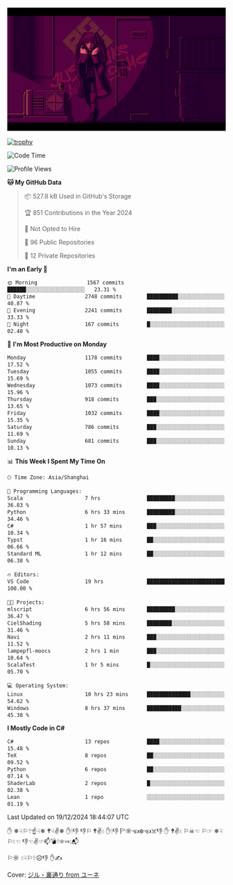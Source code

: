 ![](imgs/main.png)

[![trophy](https://github-profile-trophy.vercel.app/?username=NeilKleistGao&theme=dracula)](https://github.com/ryo-ma/github-profile-trophy)

<!--START_SECTION:waka-->
![Code Time](http://img.shields.io/badge/Code%20Time-1%2C525%20hrs%2056%20mins-blue)

![Profile Views](http://img.shields.io/badge/Profile%20Views-0-blue)

**🐱 My GitHub Data** 

> 📦 527.8 kB Used in GitHub's Storage 
 > 
> 🏆 851 Contributions in the Year 2024
 > 
> 🚫 Not Opted to Hire
 > 
> 📜 96 Public Repositories 
 > 
> 🔑 12 Private Repositories 
 > 
**I'm an Early 🐤** 

```text
🌞 Morning                1567 commits        ██████░░░░░░░░░░░░░░░░░░░   23.31 % 
🌆 Daytime                2748 commits        ██████████░░░░░░░░░░░░░░░   40.87 % 
🌃 Evening                2241 commits        ████████░░░░░░░░░░░░░░░░░   33.33 % 
🌙 Night                  167 commits         █░░░░░░░░░░░░░░░░░░░░░░░░   02.48 % 
```
📅 **I'm Most Productive on Monday** 

```text
Monday                   1178 commits        ████░░░░░░░░░░░░░░░░░░░░░   17.52 % 
Tuesday                  1055 commits        ████░░░░░░░░░░░░░░░░░░░░░   15.69 % 
Wednesday                1073 commits        ████░░░░░░░░░░░░░░░░░░░░░   15.96 % 
Thursday                 918 commits         ███░░░░░░░░░░░░░░░░░░░░░░   13.65 % 
Friday                   1032 commits        ████░░░░░░░░░░░░░░░░░░░░░   15.35 % 
Saturday                 786 commits         ███░░░░░░░░░░░░░░░░░░░░░░   11.69 % 
Sunday                   681 commits         ███░░░░░░░░░░░░░░░░░░░░░░   10.13 % 
```


📊 **This Week I Spent My Time On** 

```text
🕑︎ Time Zone: Asia/Shanghai

💬 Programming Languages: 
Scala                    7 hrs               █████████░░░░░░░░░░░░░░░░   36.83 % 
Python                   6 hrs 33 mins       █████████░░░░░░░░░░░░░░░░   34.46 % 
C#                       1 hr 57 mins        ███░░░░░░░░░░░░░░░░░░░░░░   10.34 % 
Typst                    1 hr 16 mins        ██░░░░░░░░░░░░░░░░░░░░░░░   06.66 % 
Standard ML              1 hr 12 mins        ██░░░░░░░░░░░░░░░░░░░░░░░   06.38 % 

🔥 Editors: 
VS Code                  19 hrs              █████████████████████████   100.00 % 

🐱‍💻 Projects: 
mlscript                 6 hrs 56 mins       █████████░░░░░░░░░░░░░░░░   36.47 % 
CielShading              5 hrs 58 mins       ████████░░░░░░░░░░░░░░░░░   31.46 % 
Navi                     2 hrs 11 mins       ███░░░░░░░░░░░░░░░░░░░░░░   11.52 % 
lampepfl-moocs           2 hrs 1 min         ███░░░░░░░░░░░░░░░░░░░░░░   10.64 % 
ScalaTest                1 hr 5 mins         █░░░░░░░░░░░░░░░░░░░░░░░░   05.70 % 

💻 Operating System: 
Linux                    10 hrs 23 mins      ██████████████░░░░░░░░░░░   54.62 % 
Windows                  8 hrs 37 mins       ███████████░░░░░░░░░░░░░░   45.38 % 
```

**I Mostly Code in C#** 

```text
C#                       13 repos            ████░░░░░░░░░░░░░░░░░░░░░   15.48 % 
TeX                      8 repos             ██░░░░░░░░░░░░░░░░░░░░░░░   09.52 % 
Python                   6 repos             ██░░░░░░░░░░░░░░░░░░░░░░░   07.14 % 
ShaderLab                2 repos             █░░░░░░░░░░░░░░░░░░░░░░░░   02.38 % 
Lean                     1 repo              ░░░░░░░░░░░░░░░░░░░░░░░░░   01.19 % 
```




 Last Updated on 19/12/2024 18:44:07 UTC
<!--END_SECTION:waka-->

✋ ❄☟⚐🕆☝☟❄ 🕈☟✌❄ ✋🕯👎 👎⚐ 🕈✌💧 ✋🕯👎 🏱☼☜❄☜☠👎 ✋ 🕈✌💧 ⚐☠☜ ⚐☞ ❄☟⚐💧☜ 👎☜✌☞📫💣🕆❄☜💧📬

⚐☼ 💧☟⚐🕆☹👎 ✋✍

Cover: [ジル・裏通り from ユーネ](https://www.pixiv.net/artworks/62127066)
